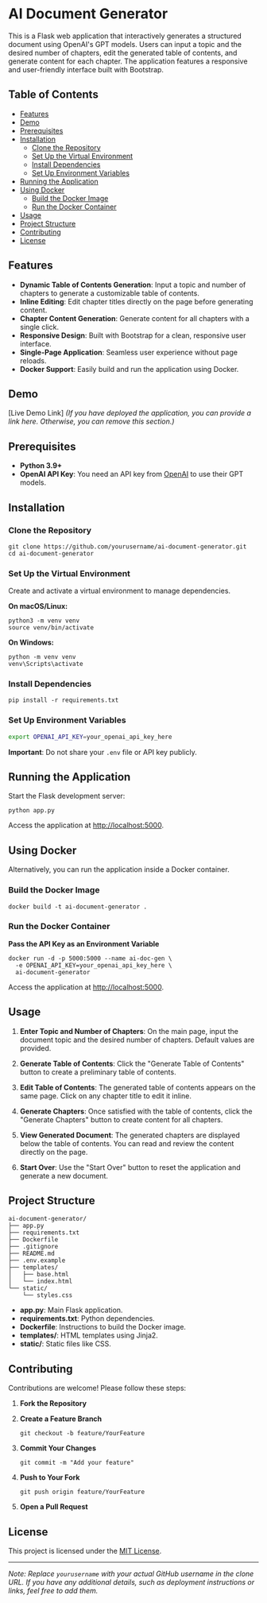 # AI Document Generator

This is a Flask web application that interactively generates a structured document using OpenAI's GPT models. Users can input a topic and the desired number of chapters, edit the generated table of contents, and generate content for each chapter. The application features a responsive and user-friendly interface built with Bootstrap.

## Table of Contents

- [Features](#features)
- [Demo](#demo)
- [Prerequisites](#prerequisites)
- [Installation](#installation)
  - [Clone the Repository](#clone-the-repository)
  - [Set Up the Virtual Environment](#set-up-the-virtual-environment)
  - [Install Dependencies](#install-dependencies)
  - [Set Up Environment Variables](#set-up-environment-variables)
- [Running the Application](#running-the-application)
- [Using Docker](#using-docker)
  - [Build the Docker Image](#build-the-docker-image)
  - [Run the Docker Container](#run-the-docker-container)
- [Usage](#usage)
- [Project Structure](#project-structure)
- [Contributing](#contributing)
- [License](#license)

## Features

- **Dynamic Table of Contents Generation**: Input a topic and number of chapters to generate a customizable table of contents.
- **Inline Editing**: Edit chapter titles directly on the page before generating content.
- **Chapter Content Generation**: Generate content for all chapters with a single click.
- **Responsive Design**: Built with Bootstrap for a clean, responsive user interface.
- **Single-Page Application**: Seamless user experience without page reloads.
- **Docker Support**: Easily build and run the application using Docker.

## Demo

[Live Demo Link] *(If you have deployed the application, you can provide a link here. Otherwise, you can remove this section.)*

## Prerequisites

- **Python 3.9+**
- **OpenAI API Key**: You need an API key from [OpenAI](https://beta.openai.com/signup/) to use their GPT models.

## Installation

### Clone the Repository

```
git clone https://github.com/yourusername/ai-document-generator.git
cd ai-document-generator
```

### Set Up the Virtual Environment

Create and activate a virtual environment to manage dependencies.

**On macOS/Linux:**

```
python3 -m venv venv
source venv/bin/activate
```

**On Windows:**

```
python -m venv venv
venv\Scripts\activate
```

### Install Dependencies

```
pip install -r requirements.txt
```

### Set Up Environment Variables

```bash
export OPENAI_API_KEY=your_openai_api_key_here
```

**Important**: Do not share your `.env` file or API key publicly.

## Running the Application

Start the Flask development server:

```
python app.py
```

Access the application at [http://localhost:5000](http://localhost:5000).

## Using Docker

Alternatively, you can run the application inside a Docker container.

### Build the Docker Image

```
docker build -t ai-document-generator .
```

### Run the Docker Container

**Pass the API Key as an Environment Variable**

```
docker run -d -p 5000:5000 --name ai-doc-gen \
  -e OPENAI_API_KEY=your_openai_api_key_here \
  ai-document-generator
```

Access the application at [http://localhost:5000](http://localhost:5000).

## Usage

1. **Enter Topic and Number of Chapters**: On the main page, input the document topic and the desired number of chapters. Default values are provided.

2. **Generate Table of Contents**: Click the "Generate Table of Contents" button to create a preliminary table of contents.

3. **Edit Table of Contents**: The generated table of contents appears on the same page. Click on any chapter title to edit it inline.

4. **Generate Chapters**: Once satisfied with the table of contents, click the "Generate Chapters" button to create content for all chapters.

5. **View Generated Document**: The generated chapters are displayed below the table of contents. You can read and review the content directly on the page.

6. **Start Over**: Use the "Start Over" button to reset the application and generate a new document.

## Project Structure

```
ai-document-generator/
├── app.py
├── requirements.txt
├── Dockerfile
├── .gitignore
├── README.md
├── .env.example
├── templates/
│   ├── base.html
│   └── index.html
└── static/
    └── styles.css
```

- **app.py**: Main Flask application.
- **requirements.txt**: Python dependencies.
- **Dockerfile**: Instructions to build the Docker image.
- **templates/**: HTML templates using Jinja2.
- **static/**: Static files like CSS.

## Contributing

Contributions are welcome! Please follow these steps:

1. **Fork the Repository**

2. **Create a Feature Branch**

   ```
   git checkout -b feature/YourFeature
   ```

3. **Commit Your Changes**

   ```
   git commit -m "Add your feature"
   ```

4. **Push to Your Fork**

   ```
   git push origin feature/YourFeature
   ```

5. **Open a Pull Request**

## License

This project is licensed under the [MIT License](LICENSE).

---

*Note: Replace `yourusername` with your actual GitHub username in the clone URL. If you have any additional details, such as deployment instructions or links, feel free to add them.*
